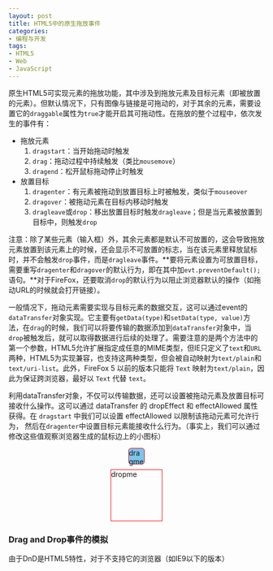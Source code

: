 ```yaml
---
layout: post
title: HTML5中的原生拖放事件
categories:
- 编程与开发
tags:
- HTML5
- Web
- JavaScript
---
```


原生HTML5可实现元素的拖放功能，其中涉及到拖放元素及目标元素（即被放置的元素）。但默认情况下，只有图像与链接是可拖动的，对于其余的元素，需要设置它的`draggable`属性为`true`才能开启其可拖动性。在拖放的整个过程中，依次发生的事件有：

* 拖放元素
    1. `dragstart`：当开始拖动时触发
    2. `drag`：拖动过程中持续触发（类比`mousemove`）
    3. `dragend`：松开鼠标拖动停止时触发
* 放置目标
    1. `dragenter`：有元素被拖动到放置目标上时被触发，类似于`mouseover`
    2. `dragover`：被拖动元素在目标内移动时触发
    3. `dragleave`或`drop`：移出放置目标时触发`dragleave`；但是当元素被放置到目标中，则触发`drop`

注意：除了某些元素（输入框）外，其余元素都是默认不可放置的，这会导致拖放元素放置到该元素上的时候，还会显示不可放置的标志，当在该元素里释放鼠标时，并不会触发`drop`事件，而是`dragleave`事件。**要将元素设置为可放置目标，需要重写`dragenter`和`dragover`的默认行为，即在其中加`evt.preventDefault();`语句。**对于FireFox，还要取消`drop`的默认行为以阻止浏览器默认的操作（如拖动URL的时候就会打开链接）。

一般情况下，拖动元素需要实现与目标元素的数据交互，这可以通过event的`dataTransfer`对象实现。它主要有`getData(type)`和`setData(type, value)`方法，在`drag`的时候，我们可以将要传输的数据添加到`dataTransfer`对象中，当`drop`被触发后，就可以取得数据进行后续的处理了。需要注意的是两个方法中的第一个参数，HTML5允许扩展指定成任意的MIME类型，但IE只定义了`text`和`URL`两种，HTML5为实现兼容，也支持这两种类型，但会被自动映射为`text/plain`和`text/uri-list`。此外，FireFox 5 以前的版本只能将 `Text` 映射为`text/plain`，因此为保证跨浏览器，最好以 `Text` 代替 `text`。

利用dataTransfer对象，不仅可以传输数据，还可以设置被拖动元素及放置目标可接收什么操作。这可以通过 dataTransfer 的 dropEffect 和 effectAllowed 属性获得。在 `dragstart` 中我们可以设置 effectAllowed 以限制该拖动元素可允许行为， 然后在`dragenter`中设置目标元素能接收什么行为。（事实上，我们可以通过修改这些值观察浏览器生成的鼠标边上的小图标）

<style>
  #dnd-test div {
    margin: 10px auto;
    border: 1px solid #fe0000;
  }
  #dragme {
    border-radius: 5px;
    width: 30px; height: 30px;
    background-color: #7CC5EC;
  }
  #dropme {
    width: 100px; height: 100px;
  }
</style>

<div id="dnd-test">
    <div id="dragme">dragme</div>
    <div id="dropme" width="100" height="100">dropme</div>
</div>

<script>
  (function () {
    var $ = function (name) {
      return document.querySelector(name);
    }
    HTMLElement.prototype.on  = HTMLElement.prototype.on || function (type, callback) {
        this.addEventListener(type, callback);
    }
    var dragme = $('#dragme'), 
        dropme = $('#dropme');

    dragme.setAttribute('draggable', true);
    dragme.on('dragstart', function () {
        console.log('drag start');
    });
    dragme.on('drag', function () {
        console.log('I am being dragged');
    });
    dragme.on('dragend', function () {
        console.log('I am being released');
    });

    dropme.on('dragenter', function () {
        console.info('something entered');
    });
    dropme.on('dragover', function () {
        console.info('something is hovering on me');
        evt.preventDefault();
    });
    dropme.on('dragleave', function () {
        console.info('something leaved from me');
    });
    dropme.on('drop', function () {
        evt.preventDefault();
        console.info('something dropped to me');
    });
  }());
</script>

### Drag and Drop事件的模拟

由于DnD是HTML5特性，对于不支持它的浏览器（如IE9以下的版本）


